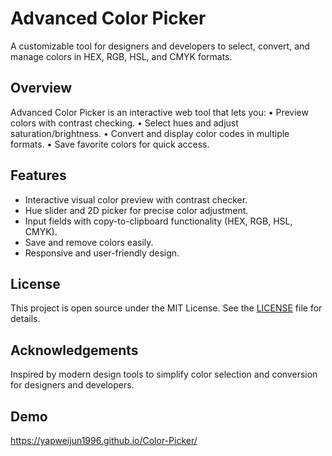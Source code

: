 # Advanced Color Picker

A customizable tool for designers and developers to select, convert, and manage colors in HEX, RGB, HSL, and CMYK formats.

## Overview

Advanced Color Picker is an interactive web tool that lets you:
• Preview colors with contrast checking.
• Select hues and adjust saturation/brightness.
• Convert and display color codes in multiple formats.
• Save favorite colors for quick access.

## Features

- Interactive visual color preview with contrast checker.
- Hue slider and 2D picker for precise color adjustment.
- Input fields with copy-to-clipboard functionality (HEX, RGB, HSL, CMYK).
- Save and remove colors easily.
- Responsive and user-friendly design.

## License

This project is open source under the MIT License. See the [LICENSE](LICENSE) file for details.

## Acknowledgements

Inspired by modern design tools to simplify color selection and conversion for designers and developers.

## Demo
https://yapweijun1996.github.io/Color-Picker/

